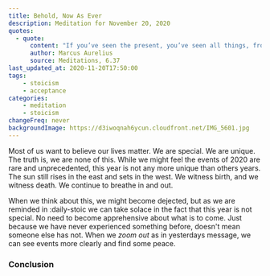 ```yaml
---
title: Behold, Now As Ever
description: Meditation for November 20, 2020
quotes: 
  - quote:
      content: "If you’ve seen the present, you’ve seen all things, from time immemorial into all of eternity. For everything that happens is related and the same."
      author: Marcus Aurelius
      source: Meditations, 6.37
last_updated_at: 2020-11-20T17:50:00
tags:
    - stoicism
    - acceptance
categories:
    - meditation
    - stoicism
changeFreq: never
backgroundImage: https://d3iwoqnah6ycun.cloudfront.net/IMG_5601.jpg
---
```


Most of us want to believe our lives matter. We are special. We are unique. The truth is, we are none of this. While we 
might feel the events of 2020 are rare and unprecedented, this year is not any more unique than others years. The sun 
still rises in the east and sets in the west. We witness birth, and we witness death. We continue to breathe in and out.

When we think about this, we might become dejected, but as we are reminded in :daily-stoic we can take solace in 
the fact that this year is not special. No need to become apprehensive about what is to come. Just because we have never 
experienced something before, doesn't mean someone else has not. When we *zoom out* as in yesterdays message, we can
see events more clearly and find some peace.

### Conclusion 

